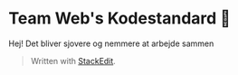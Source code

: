
# Team Web's Kodestandard :rocket:

Hej! Det bliver sjovere og nemmere at arbejde sammen

> Written with [StackEdit](https://stackedit.io/).
<!--stackedit_data:
eyJoaXN0b3J5IjpbOTUxNTA0NDUsLTIwNTE2NDE4ODUsNTg2Nj
I4MTk1XX0=
-->